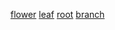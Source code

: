 [flower](http://dict.youdao.com/w/eng/flower/#keyfrom=dict2.index) [leaf](http://dict.youdao.com/w/eng/leaf/#keyfrom=dict2.index) [root](http://dict.youdao.com/w/eng/root/#keyfrom=dict2.index) [branch](http://dict.youdao.com/w/eng/branch/#keyfrom=dict2.index)